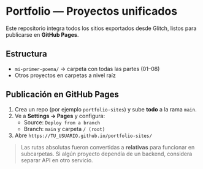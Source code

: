 # Portfolio — Proyectos unificados

Este repositorio integra todos los sitios exportados desde Glitch, listos para publicarse en **GitHub Pages**.

## Estructura
- `mi-primer-poema/` → carpeta con todas las partes (01–08)
- Otros proyectos en carpetas a nivel raíz

## Publicación en GitHub Pages
1. Crea un repo (por ejemplo `portfolio-sites`) y sube **todo** a la rama `main`.
2. Ve a **Settings → Pages** y configura:
   - Source: `Deploy from a branch`
   - Branch: `main` y carpeta `/ (root)`
3. Abre `https://TU_USUARIO.github.io/portfolio-sites/`

> Las rutas absolutas fueron convertidas a **relativas** para funcionar en subcarpetas. Si algún proyecto dependía de un backend, considera separar API en otro servicio.
